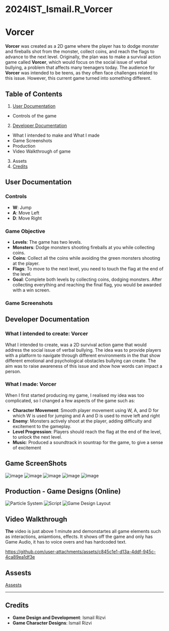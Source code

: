 # 2024IST_Ismail.R_Vorcer
# Vorcer

**Vorcer** was created as a 2D game where the player has to dodge monster and fireballs shot from the monster, collect coins, and reach the flags to advance to the next level. Originally, the plan was to make a survival action game called **Vorcer**, which would focus on the social issue of verbal bullying, a problem that affects many teenagers today. The audience for **Vorcer** was intended to be teens, as they often face challenges related to this issue. However, this current game turned into something different. 

## Table of Contents

1. [User Documentation](#user-documentation)
 - Controls of the game
2. [Developer Documentation](#developer-documentation)
 - What I intended to make and What I made
 - Game Screenshots
 - Production
 - Video Walkthrough of game
3. Assets
4. [Credits](#credits)

## User Documentation

### Controls
- **W**: Jump
- **A**: Move Left
- **D**: Move Right

### Game Objective
- **Levels**: The game has two levels.
- **Monsters**: Dodge monsters shooting fireballs at you while collecting coins.
- **Coins**: Collect all the coins while avoiding the green monsters shooting at the player.
- **Flags**: To move to the next level, you need to touch the flag at the end of the level.
- **Goal**: Complete both levels by collecting coins, dodging monsters. After collecting everything and reaching the final flag, you would be awarded with a win screen.

### Game Screenshots


## Developer Documentation

### What I intended to create: Vorcer
What I intended to create, was a 2D survival action game that would address the social issue of verbal bullying. The idea was to provide players with a platform to navigate through different environments in the that show different emotional and psychological obstacles bullying can create. The aim was to raise awareness of this issue and show how words can impact a person.

### What I made: Vorcer
When I first started producing my game, I realised my idea was too complicated, so I changed a few aspects of the game such as: 
- **Character Movement**: Smooth player movement using W, A, and D for which W is used for jumping and A and D is used to move left and right
- **Enemy**: Monsters actively shoot at the player, adding difficulty and excitement to the gameplay.
- **Level Progression**: Players should reach the flag at the end of the level, to unlock the next level.
- **Music**: Produced a soundtrack in sountrap for the game, to give a sense of excitement

## Game ScreenShots
![image](https://github.com/user-attachments/assets/d608c475-c620-42aa-9bbe-44f35a6edc8b)
![image](https://github.com/user-attachments/assets/517ec29e-c829-412a-9b15-b8cf0aa9c90c)
![image](https://github.com/user-attachments/assets/d73f781b-812d-4de6-a157-50cb2292490e)
![image](https://github.com/user-attachments/assets/e53e845d-b37a-402d-a507-913c2d83303b)
![image](https://github.com/user-attachments/assets/3328c74a-8225-48aa-89e1-04247937cb3b)


## Production - Game Designs (Online)
![Particle System](https://unity-connect-prd.storage.googleapis.com/20190620/learn/images/16a13de5-f75c-4595-927c-c45bb16562b9_introduction_to_particle_systems___02.png) ![Script](https://miro.medium.com/v2/resize:fit:833/1*srBw68JwCVqG-z79QokHBw.png) 
![Game Design Layout](https://gametorrahod.com/content/images/2019/07/Screenshot-2019-07-12-14.13.00.png)

## Video Walkthrough
**The** video is just above 1 minute and demonstartes all game elements such as interactions, aniamtions, effects. It shows off the game and only has Game Audio, it has to voice overs and has hardcoded text. 

https://github.com/user-attachments/assets/c845c1e1-d13a-4ddf-945c-4ca89ea1df3e

## Assests
[Assests](https://github.com/TempeHS/2024IST_Ismail.R_Vorcer/tree/main/My%20project/Assets/Sprites)

---

## Credits
- **Game Design and Development**: Ismail Rizvi
- **Game Character Designs**: Ismail Rizvi

